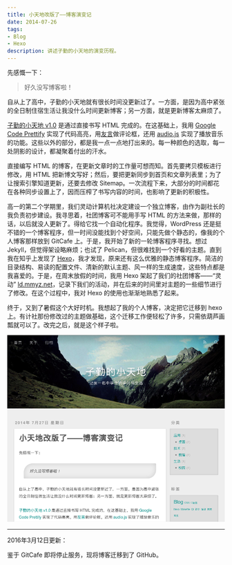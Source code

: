 ```yaml
---
title: 小天地改版了——博客演变记
date: 2014-07-26
tags:
- Blog
- Hexo
description: 讲述子勤的小天地的演变历程。
---
```


先感慨一下：

> 好久没写博客啦！

自从上了高中，子勤的小天地就有很长时间没更新过了。一方面，是因为高中紧张的全日制住宿生活让我没什么时间更新博客；另一方面，就是更新博客太麻烦了。

[子勤的小天地 v1.0](http://localhost:4000/2013/07/2013/birth-of-blog/) 是通过直接书写 HTML 完成的。在这基础上，我用 [Google Code Prettify](https://code.google.com/p/google-code-prettify/) 实现了代码高亮，用[友言](http://www.uyan.cc/)做评论框，还用 [audio.js](http://kolber.github.io/audiojs/) 实现了播放音乐的功能。这些以外的部分，都是我一点一点地打出来的。每一种颜色的选取，每一处阴影的设计，都凝聚着付出的汗水。

直接编写 HTML 的博客，在更新文章时的工作量可想而知。首先要拷贝模板进行修改，用 HTML 把新博文写好；然后，要把更新同步到首页和文章列表里；为了让搜索引擎知道更新，还要去修改 Sitemap。一次流程下来，大部分的时间都花在各种同步设置上了，因而压榨了书写内容的时间，也影响了更新的积极性。

<!-- more -->

高一的第二个学期里，我们灵动计算机社决定建设一个独立博客，由作为副社长的我负责初步建设。我寻思着，社团博客可不能用手写 HTML 的方法来做，那样的话，以后就没人更新了。得给它找一个自动化程序。我觉得，WordPress 还是挺不错的一个博客程序，但一时间没能找到个好空间，只能先做个静态的，像我的个人博客那样放到 GitCafe 上。于是，我开始了新的一轮博客程序寻找。想过 Jekyll，但觉得架设略麻烦；也试了 Pelican，但很难找到一个好看的主题。直到我在知乎上发现了 [Hexo]()，我才发现，原来还有这么优雅的静态博客程序。简洁的目录结构、易读的配置文件、清新的默认主题、风一样的生成速度，这些特点都是我喜爱的。于是，在周末放假的时间，我用 Hexo 架起了我们的社团博客——“灵动” [ld.mmyz.net](http://ld.mmyz.net)，记录下我们的活动，并在后来的时间里对主题的一些细节进行了修改。在这个过程中，我对 Hexo 的使用也渐渐地熟悉了起来。

终于，又到了暑假这个大好时机。我想起了我的个人博客，决定把它迁移到 hexo 上。有计社那份修改过的主题做基础，这个迁移工作便轻松了许多，只需依葫芦画瓢就可以了。改完之后，就是这个样子啦。

![子勤的小天地 v2.0](/img/2014/development-of-blog/ziqin-blog-v2.0.png)

---

2016年3月12日更新：

鉴于 GitCafe 即将停止服务，现将博客迁移到了 GitHub。